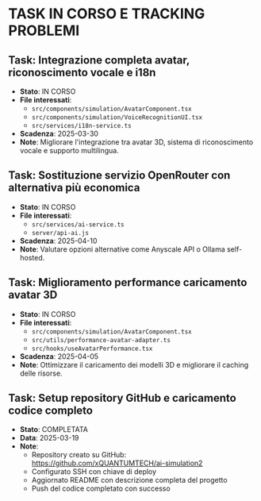 # TASK IN CORSO E TRACKING PROBLEMI

## Task: Integrazione completa avatar, riconoscimento vocale e i18n
- **Stato**: IN CORSO
- **File interessati**: 
  - `src/components/simulation/AvatarComponent.tsx`
  - `src/components/simulation/VoiceRecognitionUI.tsx`
  - `src/services/i18n-service.ts`
- **Scadenza**: 2025-03-30
- **Note**: Migliorare l'integrazione tra avatar 3D, sistema di riconoscimento vocale e supporto multilingua.

## Task: Sostituzione servizio OpenRouter con alternativa più economica
- **Stato**: IN CORSO
- **File interessati**: 
  - `src/services/ai-service.ts`
  - `server/api-ai.js`
- **Scadenza**: 2025-04-10
- **Note**: Valutare opzioni alternative come Anyscale API o Ollama self-hosted.

## Task: Miglioramento performance caricamento avatar 3D
- **Stato**: IN CORSO
- **File interessati**:
  - `src/components/simulation/AvatarComponent.tsx`
  - `src/utils/performance-avatar-adapter.ts`
  - `src/hooks/useAvatarPerformance.tsx`
- **Scadenza**: 2025-04-05
- **Note**: Ottimizzare il caricamento dei modelli 3D e migliorare il caching delle risorse.

## Task: Setup repository GitHub e caricamento codice completo
- **Stato**: COMPLETATA
- **Data**: 2025-03-19
- **Note**: 
  - Repository creato su GitHub: https://github.com/xQUANTUMTECH/ai-simulation2
  - Configurato SSH con chiave di deploy
  - Aggiornato README con descrizione completa del progetto
  - Push del codice completato con successo
